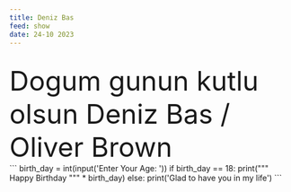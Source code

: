```yaml
---
title: Deniz Bas
feed: show
date: 24-10 2023
---
```


<br>
<font size="+5">Dogum gunun kutlu olsun Deniz Bas / Oliver Brown
</font>
<br>
```
birth_day = int(input('Enter Your Age: '))  
if birth_day == 18:  
    print("""  
    Happy Birthday """ * birth_day)  
else:  
    print('Glad to have you in my life')
```
